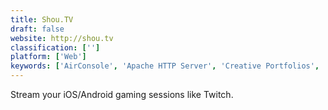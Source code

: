 ```yaml
---
title: Shou.TV
draft: false 
website: http://shou.tv
classification: ['']
platform: ['Web']
keywords: ['AirConsole', 'Apache HTTP Server', 'Creative Portfolios', 'Elgato Stream Deck', 'NOSCOPE', 'Opera GX Gaming Browser', 'Power Vessel', 'Restream', 'Send It', 'StreamElements', 'iPhone Quality Index']
---
```

Stream your iOS/Android gaming sessions like Twitch.